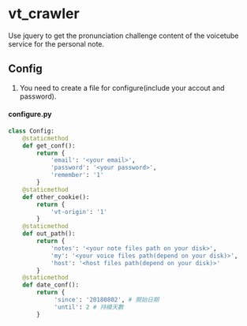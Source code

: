 # vt_crawler
Use jquery to get the pronunciation challenge content of the voicetube service for the personal note.

## Config
1. You need to create a file for configure(include your accout and password).
#### configure.py
```python
class Config:
    @staticmethod
    def get_conf():
        return {
            'email': '<your email>',
            'password': '<your password>',
            'remember': '1'
        }
    @staticmethod
    def other_cookie():
        return {
            'vt-origin': '1'
        }
    @staticmethod
    def out_path():
        return {
            'notes': '<your note files path on your disk>',
            'my': '<your voice files path(depend on your disk)>',
            'host': '<host files path(depend on your disk)>'
        }
    @staticmethod
    def date_conf():
        return {
             'since': '20180802', # 開始日期
             'until': 2 # 持續天數
        }
```
